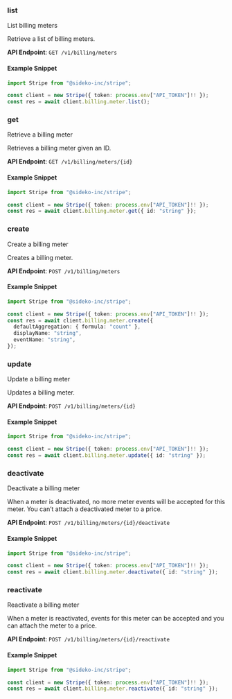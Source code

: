 
### list <a name="list"></a>
List billing meters

<p>Retrieve a list of billing meters.</p>

**API Endpoint**: `GET /v1/billing/meters`

#### Example Snippet

```typescript
import Stripe from "@sideko-inc/stripe";

const client = new Stripe({ token: process.env["API_TOKEN"]!! });
const res = await client.billing.meter.list();
```

### get <a name="get"></a>
Retrieve a billing meter

<p>Retrieves a billing meter given an ID.</p>

**API Endpoint**: `GET /v1/billing/meters/{id}`

#### Example Snippet

```typescript
import Stripe from "@sideko-inc/stripe";

const client = new Stripe({ token: process.env["API_TOKEN"]!! });
const res = await client.billing.meter.get({ id: "string" });
```

### create <a name="create"></a>
Create a billing meter

<p>Creates a billing meter.</p>

**API Endpoint**: `POST /v1/billing/meters`

#### Example Snippet

```typescript
import Stripe from "@sideko-inc/stripe";

const client = new Stripe({ token: process.env["API_TOKEN"]!! });
const res = await client.billing.meter.create({
  defaultAggregation: { formula: "count" },
  displayName: "string",
  eventName: "string",
});
```

### update <a name="update"></a>
Update a billing meter

<p>Updates a billing meter.</p>

**API Endpoint**: `POST /v1/billing/meters/{id}`

#### Example Snippet

```typescript
import Stripe from "@sideko-inc/stripe";

const client = new Stripe({ token: process.env["API_TOKEN"]!! });
const res = await client.billing.meter.update({ id: "string" });
```

### deactivate <a name="deactivate"></a>
Deactivate a billing meter

<p>When a meter is deactivated, no more meter events will be accepted for this meter. You can’t attach a deactivated meter to a price.</p>

**API Endpoint**: `POST /v1/billing/meters/{id}/deactivate`

#### Example Snippet

```typescript
import Stripe from "@sideko-inc/stripe";

const client = new Stripe({ token: process.env["API_TOKEN"]!! });
const res = await client.billing.meter.deactivate({ id: "string" });
```

### reactivate <a name="reactivate"></a>
Reactivate a billing meter

<p>When a meter is reactivated, events for this meter can be accepted and you can attach the meter to a price.</p>

**API Endpoint**: `POST /v1/billing/meters/{id}/reactivate`

#### Example Snippet

```typescript
import Stripe from "@sideko-inc/stripe";

const client = new Stripe({ token: process.env["API_TOKEN"]!! });
const res = await client.billing.meter.reactivate({ id: "string" });
```
